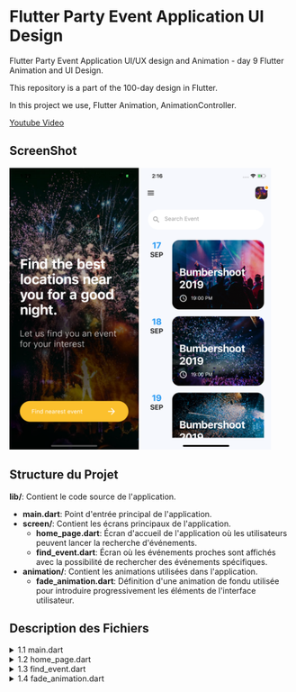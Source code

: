 # Flutter Party Event Application UI Design

Flutter Party Event Application UI/UX design and Animation - day 9 Flutter Animation and UI Design.

This repository is a part of the 100-day design in Flutter.

In this project we use, Flutter Animation, AnimationController.

[Youtube Video](https://www.youtube.com/watch?v=pRzP34u786w)

## ScreenShot

<img src="assets/screenshot/one.png" height="500em" />&nbsp;<img src="assets/screenshot/two.png" height="500em" />

## Structure du Projet

**lib/**: Contient le code source de l'application.
  - **main.dart**: Point d'entrée principal de l'application.
  - **screen/**: Contient les écrans principaux de l'application.
    - **home_page.dart**: Écran d'accueil de l'application où les utilisateurs peuvent lancer la recherche d'événements.
    - **find_event.dart**: Écran où les événements proches sont affichés avec la possibilité de rechercher des événements spécifiques.
  - **animation/**: Contient les animations utilisées dans l'application.
    - **fade_animation.dart**: Définition d'une animation de fondu utilisée pour introduire progressivement les éléments de l'interface utilisateur.

## Description des Fichiers

<details>
<summary>1.1 main.dart</summary>

- Ce fichier constitue le point d'entrée principal de l'application Flutter. Il initialise l'application en définissant la fonction `runApp()`, qui prend en argument un widget `MaterialApp`. Le widget `MaterialApp` définit les propriétés globales de l'application, telles que le thème et la page d'accueil.

</details>

<details>
<summary>1.2 home_page.dart</summary>

- **_HomePageState** :
  Cette classe représente l'état de la page d'accueil de l'application. Elle inclut une animation d'échelle qui est déclenchée lors de l'appui sur un bouton, après quoi l'utilisateur est redirigé vers la page de recherche d'événements. 

- **AnimationController** :
  Un contrôleur d'animation utilisé pour gérer la transition de l'échelle. Lorsque l'utilisateur appuie sur le bouton "Trouver un paiya prôche", l'animation commence et augmente la taille du bouton avant de naviguer vers la page suivante.

- **FadeAnimation** :
  Les textes et les boutons sont enveloppés dans le widget `FadeAnimation`, qui permet d'ajouter une animation de fondu lorsque ces éléments apparaissent à l'écran. Cela améliore l'expérience utilisateur en ajoutant un effet visuel subtil.

</details>

<details>
<summary>1.3 find_event.dart</summary>

- **FindEvent** :
  Ce widget est responsable de l'affichage des événements disponibles. L'interface utilisateur comprend une barre de recherche en haut de l'écran pour permettre aux utilisateurs de filtrer les événements.

- **makeItem** :
  Cette fonction renvoie un widget `Row` qui affiche les détails d'un événement particulier, y compris une image de l'événement, la date, et le titre. Les événements sont listés avec un design attrayant, et chaque ligne présente une animation de fondu à l'affichage.

</details>

<details>
<summary>1.4 fade_animation.dart</summary>

- **FadeAnimation** :
  Cette classe encapsule la logique de l'animation de fondu en utilisant le package `simple_animations`. Elle combine une animation d'opacité avec une animation de translation pour créer un effet de fondu en entrant. Ce fichier est réutilisé à plusieurs endroits dans l'application pour apporter de la fluidité lors de l'affichage des éléments.

  - **MovieTween** : 
    Utilisé pour définir la séquence d'animations, incluant l'animation d'opacité (passant de 0 à 1) et de translation (d'un décalage vers la gauche à sa position finale).

</details>
